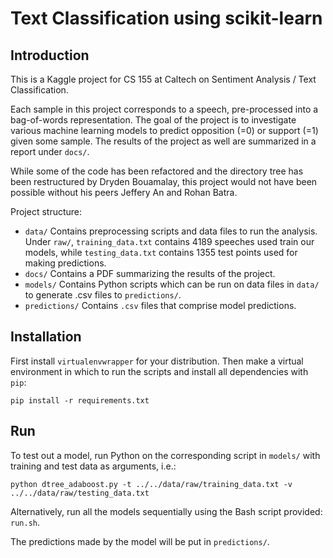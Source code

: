 # Text Classification using scikit-learn

## Introduction

This is a Kaggle project for CS 155 at Caltech on Sentiment Analysis / Text
Classification. 

Each sample in this project corresponds to a speech, pre-processed into a
bag-of-words representation. The goal of the project is to investigate 
various machine learning models to predict opposition (=0) or support (=1)
given some sample. The results of the project as well are summarized in a 
report under `docs/`.

While some of the code has been refactored and the directory tree has 
been restructured by Dryden Bouamalay, this project would not have been
possible without his peers Jeffery An and Rohan Batra.

Project structure: 
* `data/` Contains preprocessing scripts and data files to run the analysis. Under `raw/`, `training_data.txt` contains 4189 speeches used train our models, while `testing_data.txt` contains 1355 test points used for making predictions. 
* `docs/` Contains a PDF summarizing the results of the project.
* `models/` Contains Python scripts which can be run on data files in `data/` to generate .csv files to `predictions/`.
* `predictions/` Contains `.csv` files that comprise model predictions.

## Installation

First install `virtualenvwrapper` for your distribution. Then make a virtual environment in which to run the scripts and install all dependencies with `pip`:

	pip install -r requirements.txt

## Run

To test out a model, run Python on the corresponding script in `models/` with
training and test data as arguments, i.e.: 

`python dtree_adaboost.py -t ../../data/raw/training_data.txt -v ../../data/raw/testing_data.txt`

Alternatively, run all the models sequentially using the Bash script provided: `run.sh`.

The predictions made by the model will be put in `predictions/`.

